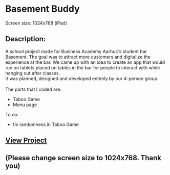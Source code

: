 # Basement Buddy
Screen size: 1024x768 (iPad)

## Description:

A school project made for Business Academy Aarhus's student bar Basement. 
The goal was to attract more customers and digitalize the experience at the bar.
We came up with an idea to create an app that would run on tablets placed on tables in the bar for people to interact with
while hanging out after classes.<br>
It was planned, designed and developed entirely by our 4-person group.
<br><br>
The parts that I coded are:<br>
- Taboo Game<br>
- Menu page

To do:
- fix randomness in Taboo Game

## [View Project](https://kattata.github.io/basement/index.html)
## (Please change screen size to 1024x768. Thank you)
